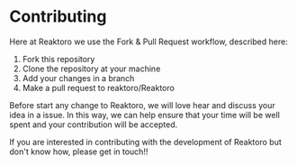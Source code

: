 Contributing
============

Here at Reaktoro we use the Fork & Pull Request workflow, described here:

1. Fork this repository
2. Clone the repository at your machine
3. Add your changes in a branch
4. Make a pull request to reaktoro/Reaktoro 

Before start any change to Reaktoro, we will love hear and discuss your idea in a issue. In this way, we can help ensure that your time will be well spent and your contribution will be accepted.

If you are interested in contributing with the development of Reaktoro but don't know how, please get in touch!!